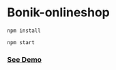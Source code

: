 # Bonik-onlineshop

```
npm install
```

```
npm start
``` 

<h3><a href="https://bonik-onlineshop-beknur.netlify.app/">See Demo</a></h3>    
